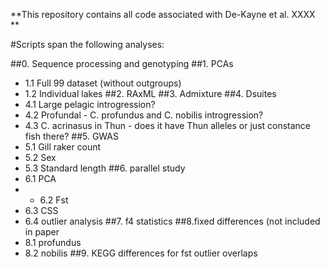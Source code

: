 **This repository contains all code associated with De-Kayne et al. XXXX **

#Scripts span the following analyses:

##0. Sequence processing and genotyping
##1. PCAs
- 1.1 Full 99 dataset (without outgroups)
- 1.2 Individual lakes
##2. RAxML
##3. Admixture
##4. Dsuites
- 4.1 Large pelagic introgression?
- 4.2 Profundal - C. profundus and C. nobilis introgression?
- 4.3 C. acrinasus in Thun - does it have Thun alleles or just constance fish there?
##5. GWAS
- 5.1 Gill raker count
- 5.2 Sex
- 5.3 Standard length
##6. parallel study
- 6.1 PCA
- - 6.2 Fst
- 6.3 CSS
- 6.4 outlier analysis
##7. f4 statistics
##8.fixed differences (not included in paper
- 8.1 profundus
- 8.2 nobilis
##9. KEGG differences for fst outlier overlaps
